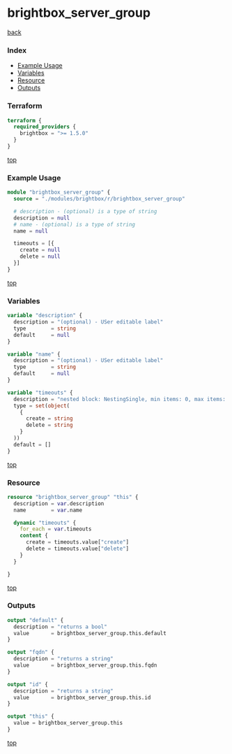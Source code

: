 # brightbox_server_group

[back](../brightbox.md)

### Index

- [Example Usage](#example-usage)
- [Variables](#variables)
- [Resource](#resource)
- [Outputs](#outputs)

### Terraform

```terraform
terraform {
  required_providers {
    brightbox = ">= 1.5.0"
  }
}
```

[top](#index)

### Example Usage

```terraform
module "brightbox_server_group" {
  source = "./modules/brightbox/r/brightbox_server_group"

  # description - (optional) is a type of string
  description = null
  # name - (optional) is a type of string
  name = null

  timeouts = [{
    create = null
    delete = null
  }]
}
```

[top](#index)

### Variables

```terraform
variable "description" {
  description = "(optional) - USer editable label"
  type        = string
  default     = null
}

variable "name" {
  description = "(optional) - USer editable label"
  type        = string
  default     = null
}

variable "timeouts" {
  description = "nested block: NestingSingle, min items: 0, max items: 0"
  type = set(object(
    {
      create = string
      delete = string
    }
  ))
  default = []
}
```

[top](#index)

### Resource

```terraform
resource "brightbox_server_group" "this" {
  description = var.description
  name        = var.name

  dynamic "timeouts" {
    for_each = var.timeouts
    content {
      create = timeouts.value["create"]
      delete = timeouts.value["delete"]
    }
  }

}
```

[top](#index)

### Outputs

```terraform
output "default" {
  description = "returns a bool"
  value       = brightbox_server_group.this.default
}

output "fqdn" {
  description = "returns a string"
  value       = brightbox_server_group.this.fqdn
}

output "id" {
  description = "returns a string"
  value       = brightbox_server_group.this.id
}

output "this" {
  value = brightbox_server_group.this
}
```

[top](#index)